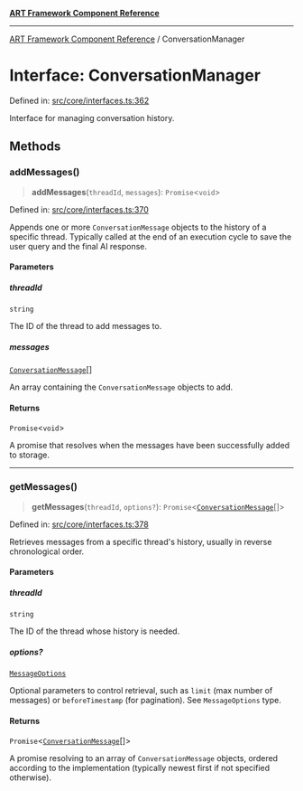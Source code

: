 [**ART Framework Component Reference**](../README.md)

***

[ART Framework Component Reference](../README.md) / ConversationManager

# Interface: ConversationManager

Defined in: [src/core/interfaces.ts:362](https://github.com/hashangit/ART/blob/1e49ae91e230443ba790ac800658233963b3d60c/src/core/interfaces.ts#L362)

Interface for managing conversation history.

## Methods

### addMessages()

> **addMessages**(`threadId`, `messages`): `Promise`\<`void`\>

Defined in: [src/core/interfaces.ts:370](https://github.com/hashangit/ART/blob/1e49ae91e230443ba790ac800658233963b3d60c/src/core/interfaces.ts#L370)

Appends one or more `ConversationMessage` objects to the history of a specific thread.
Typically called at the end of an execution cycle to save the user query and the final AI response.

#### Parameters

##### threadId

`string`

The ID of the thread to add messages to.

##### messages

[`ConversationMessage`](ConversationMessage.md)[]

An array containing the `ConversationMessage` objects to add.

#### Returns

`Promise`\<`void`\>

A promise that resolves when the messages have been successfully added to storage.

***

### getMessages()

> **getMessages**(`threadId`, `options?`): `Promise`\<[`ConversationMessage`](ConversationMessage.md)[]\>

Defined in: [src/core/interfaces.ts:378](https://github.com/hashangit/ART/blob/1e49ae91e230443ba790ac800658233963b3d60c/src/core/interfaces.ts#L378)

Retrieves messages from a specific thread's history, usually in reverse chronological order.

#### Parameters

##### threadId

`string`

The ID of the thread whose history is needed.

##### options?

[`MessageOptions`](MessageOptions.md)

Optional parameters to control retrieval, such as `limit` (max number of messages) or `beforeTimestamp` (for pagination). See `MessageOptions` type.

#### Returns

`Promise`\<[`ConversationMessage`](ConversationMessage.md)[]\>

A promise resolving to an array of `ConversationMessage` objects, ordered according to the implementation (typically newest first if not specified otherwise).
